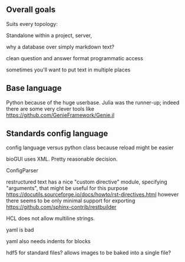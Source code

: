 

## Overall goals

Suits every topology:

Standalone within a project, server, 


why a database over simply markdown text?

clean question and answer format
programmatic access

sometimes you'll want to put text in multiple places


## Base language

Python because of the huge userbase. Julia was the runner-up; indeed there are some very clever tools like
https://github.com/GenieFramework/Genie.jl

## Standards config language

config language versus python class because reload might be easier

bioGUI uses XML. Pretty reasonable decision.

ConfigParser 

restructured text has a nice "custom directive" module, specifying "arguments", that might be useful for this purpose
https://docutils.sourceforge.io/docs/howto/rst-directives.html
however there seems to be only minimal support for exporting
https://github.com/sphinx-contrib/restbuilder


HCL does not allow multiline strings.

yaml is bad

yaml also needs indents for blocks 

hdf5 for standard files? allows images to be baked into a single file?